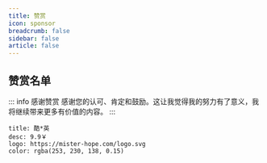 ```yaml
---
title: 赞赏
icon: sponsor
breadcrumb: false
sidebar: false
article: false
---
```


## 赞赏名单


::: info 感谢赞赏
感谢您的认可、肯定和鼓励。这让我觉得我的努力有了意义，我将继续带来更多有价值的内容。
:::


```card
title: 酷*英
desc: 9.9￥
logo: https://mister-hope.com/logo.svg
color: rgba(253, 230, 138, 0.15)
```
